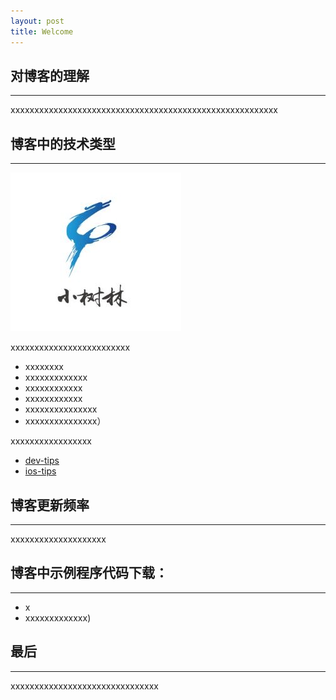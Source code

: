 ```yaml
---
layout: post
title: Welcome
---
```


## 对博客的理解
----

xxxxxxxxxxxxxxxxxxxxxxxxxxxxxxxxxxxxxxxxxxxxxxxxxxxxxxxx


## 博客中的技术类型
---

![](assets/images/qrcode.jpg)

xxxxxxxxxxxxxxxxxxxxxxxxx

-   xxxxxxxx
-	xxxxxxxxxxxxx
-   xxxxxxxxxxxx
-   xxxxxxxxxxxx
-   xxxxxxxxxxxxxxx
-   xxxxxxxxxxxxxxx）

xxxxxxxxxxxxxxxxx

-	[dev-tips](https://github.com/coolnameismy/dev-tips)
-	[ios-tips](https://github.com/coolnameismy/ios-tips)

## 博客更新频率
---

xxxxxxxxxxxxxxxxxxxx

## 博客中示例程序代码下载：
---

-	x
-	xxxxxxxxxxxxx)

## 最后
---

xxxxxxxxxxxxxxxxxxxxxxxxxxxxxxx

